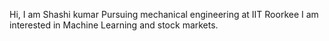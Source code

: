 
<!---
Shashikumar599/Shashikumar599 is a ✨ special ✨ repository because its `README.md` (this file) appears on your GitHub profile.
You can click the Preview link to take a look at your changes.
--->
Hi, I am Shashi kumar Pursuing mechanical engineering at IIT Roorkee
I am interested in Machine Learning and stock markets.

